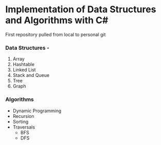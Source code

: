 # Implementation of Data Structures and Algorithms with C#
First repository pulled from local to personal git 
### Data Structures - 
  1. Array
  2. Hashtable
  3. Linked List
  4. Stack and Queue
  5. Tree
  6. Graph
  
  
### Algorithms
  - Dynamic Programming
  - Recursion
  - Sorting
  - Traversals
    * BFS
    * DFS
